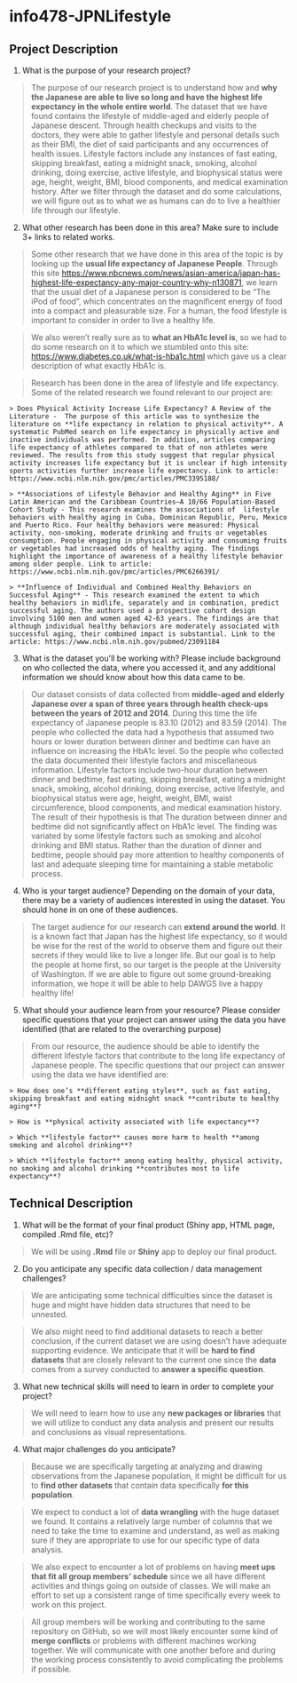 # info478-JPNLifestyle

## Project Description

1. What is the purpose of your research project?

  > The purpose of our research project is to understand how and **why the Japanese are able to live so long and have the highest life expectancy in the whole entire world**. The dataset that we have found contains the lifestyle of middle-aged and elderly people of Japanese descent. Through health checkups and visits to the doctors, they were able to gather lifestyle and personal details such as their BMI, the diet of said participants and any occurrences of health issues. Lifestyle factors include any instances of fast eating, skipping breakfast, eating a midnight snack, smoking, alcohol drinking, doing exercise, active lifestyle, and biophysical status were age, height, weight, BMI, blood components, and medical examination history. After we filter through the dataset and do some calculations, we will figure out as to what we as humans can do to live a healthier life through our lifestyle.

2. What other research has been done in this area? Make sure to include 3+ links to related works.

  > Some other research that we have done in this area of the topic is by looking up the **usual life expectancy of Japanese People**. Through this site https://www.nbcnews.com/news/asian-america/japan-has-highest-life-expectancy-any-major-country-why-n130871, we learn that the usual diet of a Japanese person is considered to be “The iPod of food”, which concentrates on the magnificent energy of food into a compact and pleasurable size. For a human, the food lifestyle is important to consider in order to live a healthy life.

  > We also weren’t really sure as to **what an HbA1c level is**, so we had to do some research on it to which we stumbled onto this site: https://www.diabetes.co.uk/what-is-hba1c.html which gave us a clear description of what exactly HbA1c is.

  > Research has been done in the area of lifestyle and life expectancy. Some of the related research we found relevant to our project are:

    > Does Physical Activity Increase Life Expectancy? A Review of the Literature -  The purpose of this article was to synthesize the literature on **life expectancy in relation to physical activity**. A systematic PubMed search on life expectancy in physically active and inactive individuals was performed. In addition, articles comparing life expectancy of athletes compared to that of non athletes were reviewed. The results from this study suggest that regular physical activity increases life expectancy but it is unclear if high intensity sports activities further increase life expectancy. Link to article: https://www.ncbi.nlm.nih.gov/pmc/articles/PMC3395188/

    > **Associations of Lifestyle Behavior and Healthy Aging** in Five Latin American and the Caribbean Countries—A 10/66 Population-Based Cohort Study - This research examines the associations of  lifestyle behaviors with healthy aging in Cuba, Dominican Republic, Peru, Mexico and Puerto Rico. Four healthy behaviors were measured: Physical activity, non-smoking, moderate drinking and fruits or vegetables consumption. People engaging in physical activity and consuming fruits or vegetables had increased odds of healthy aging. The findings highlight the importance of awareness of a healthy lifestyle behavior among older people. Link to article: https://www.ncbi.nlm.nih.gov/pmc/articles/PMC6266391/

    > **Influence of Individual and Combined Healthy Behaviors on Successful Aging** - This research examined the extent to which healthy behaviors in midlife, separately and in combination, predict successful aging. The authors used a prospective cohort design involving 5100 men and women aged 42-63 years. The findings are that although individual healthy behaviors are moderately associated with successful aging, their combined impact is substantial. Link to the article: https://www.ncbi.nlm.nih.gov/pubmed/23091184

3. What is the dataset you'll be working with?  Please include background on who collected the data, where you accessed it, and any additional information we should know about how this data came to be.

  > Our dataset consists of data collected from **middle-aged and elderly Japanese over a span of three years through health check-ups between the years of 2012 and 2014**. During this time the life expectancy of Japanese people is 83.10 (2012) and 83.59 (2014). The people who collected the data had a hypothesis that assumed two hours or lower duration between dinner and bedtime can have an influence on increasing the HbA1c level. So the people who collected the data documented their lifestyle factors and miscellaneous information. Lifestyle factors include two-hour duration between dinner and bedtime, fast eating, skipping breakfast, eating a midnight snack, smoking, alcohol drinking, doing exercise, active lifestyle, and biophysical status were age, height, weight, BMI, waist circumference, blood components, and medical examination history. The result of their hypothesis is that The duration between dinner and bedtime did not significantly affect on HbA1c level. The finding was variated by some lifestyle factors such as smoking and alcohol drinking and BMI status. Rather than the duration of dinner and bedtime, people should pay more attention to healthy components of last and adequate sleeping time for maintaining a stable metabolic process.

4. Who is your target audience?  Depending on the domain of your data, there may be a variety of audiences interested in using the dataset. You should hone in on one of these audiences.

  > The target audience for our research can **extend around the world**. It is a known fact that Japan has the highest life expectancy, so it would be wise for the rest of the world to observe them and figure out their secrets if they would like to live a longer life. But our goal is to help the people at home first, so our target is the people at the University of Washington. If we are able to figure out some ground-breaking information, we hope it will be able to help DAWGS live a happy healthy life!

5. What should your audience learn from your resource? Please consider specific questions that your project can answer using the data you have identified (that are related to the overarching purpose)

  > From our resource, the audience should be able to identify the different lifestyle factors that contribute to the long life expectancy of Japanese people. The specific questions that our project can answer using the data we have identified are:

    > How does one’s **different eating styles**, such as fast eating, skipping breakfast and eating midnight snack **contribute to healthy aging**?

    > How is **physical activity associated with life expectancy**?

    > Which **lifestyle factor** causes more harm to health **among smoking and alcohol drinking**?

    > Which **lifestyle factor** among eating healthy, physical activity, no smoking and alcohol drinking **contributes most to life expectancy**?

## Technical Description

1. What will be the format of your final product (Shiny app, HTML page, compiled .Rmd file, etc)?

  > We will be using **.Rmd** file or **Shiny** app to deploy our final product.

2. Do you anticipate any specific data collection / data management challenges?

  > We are anticipating some technical difficulties since the dataset is huge and might have hidden data structures that need to be unnested.

  > We also might need to find additional datasets to reach a better conclusion, if the current dataset we are using doesn’t have adequate supporting evidence. We anticipate that it will be **hard to find datasets** that are closely relevant to the current one since the **data** comes from a survey conducted to **answer a specific question**.

3. What new technical skills will need to learn in order to complete your project?

  > We will need to learn how to use any **new packages or libraries** that we will utilize to conduct any data analysis and present our results and conclusions as visual representations.

4. What major challenges do you anticipate?

  > Because we are specifically targeting at analyzing and drawing observations from the Japanese population, it might be difficult for us to **find other datasets** that contain data specifically **for this population**.

  > We expect to conduct a lot of **data wrangling** with the huge dataset we found. It contains a relatively large number of columns that we need to take the time to examine and understand, as well as making sure if they are appropriate to use for our specific type of data analysis.

  > We also expect to encounter a lot of problems on having **meet ups that fit all group members’ schedule** since we all have different activities and things going on outside of classes. We will make an effort to set up a consistent range of time specifically every week to work on this project.

  > All group members will be working and contributing to the same repository on GitHub, so we will most likely encounter some kind of **merge conflicts** or problems with different machines working together. We will communicate with one another before and during the working process consistently to avoid complicating the problems if possible.
